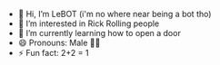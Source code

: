 - 👋 Hi, I’m LeBOT (i'm no where near being a bot tho)
- 👀 I’m interested in Rick Rolling people
- 🌱 I’m currently learning how to open a door
- 😄 Pronouns: Male 🤫🧏
- ⚡ Fun fact: 2+2 = 1

<!---
leb0t/leb0t is a ✨ special ✨ repository because its `README.md` (this file) appears on your GitHub profile.
You can click the Preview link to take a look at your changes.
🫵🤨📸 why u checking dis broski?!?!?!
--->
